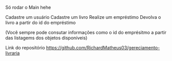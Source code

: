 Só rodar o Main hehe

Cadastre um usuário
Cadastre um livro
Realize um empréstimo
Devolva o livro a partir do id do empréstimo

(Você sempre pode consutar informações como o id do emprésitmo a partir das listagems dos objetos disponíveis)

Link do repositório https://github.com/RichardMatheus03/gereciamento-livraria

